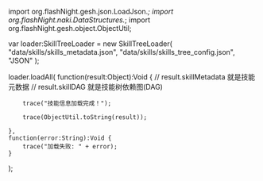 import org.flashNight.gesh.json.LoadJson.*;
import org.flashNight.naki.DataStructures.*;
import org.flashNight.gesh.object.ObjectUtil;

var loader:SkillTreeLoader = new SkillTreeLoader(
    "data/skills/skills_metadata.json", 
    "data/skills/skills_tree_config.json",
    "JSON"
);

loader.loadAll(
    function(result:Object):Void {
        // result.skillMetadata 就是技能元数据
        // result.skillDAG      就是技能树依赖图(DAG)

        trace("技能信息加载完成！");
        
        trace(ObjectUtil.toString(result));

    },
    function(error:String):Void {
        trace("加载失败: " + error);
    }
);
